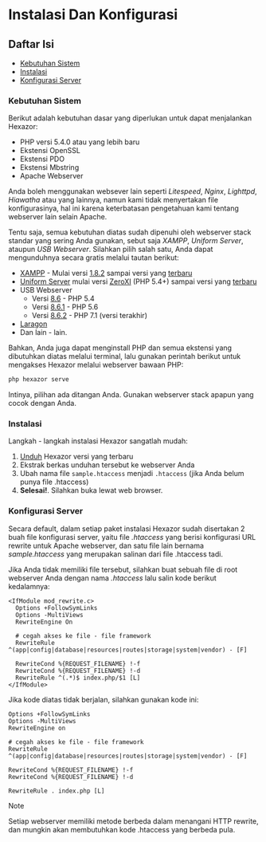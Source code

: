 # Instalasi Dan Konfigurasi

## Daftar Isi

- [Kebutuhan Sistem](#kebutuhan-sistem)
- [Instalasi](#instalasi)
- [Konfigurasi Server](#konfigurasi-server)

### Kebutuhan Sistem

Berikut adalah kebutuhan dasar yang diperlukan untuk dapat menjalankan Hexazor:

- PHP versi 5.4.0 atau yang lebih baru
- Ekstensi OpenSSL
- Ekstensi PDO
- Ekstensi Mbstring
- Apache Webserver

Anda boleh menggunakan websever lain seperti _Litespeed_, _Nginx_, _Lighttpd_, _Hiawatha_ atau yang lainnya, namun kami tidak menyertakan file konfigurasinya, hal ini karena keterbatasan pengetahuan kami tentang webserver lain selain Apache.

Tentu saja, semua kebutuhan diatas sudah dipenuhi oleh webserver stack standar yang sering Anda gunakan, sebut saja _XAMPP_, _Uniform Server_, ataupun _USB Webserver_. Silahkan pilih salah satu, Anda dapat mengunduhnya secara gratis melalui tautan berikut:

- [XAMPP](https://www.apachefriends.org/) - Mulai versi [1.8.2](http://sourceforge.net/projects/xampp/files/XAMPP%20Windows/1.8.2/) sampai versi yang [terbaru](https://www.apachefriends.org/download.html)
- [Uniform Server](https://www.uniformserver.com/) mulai versi [ZeroXI](https://sourceforge.net/projects/miniserver/files/Uniform%20Server%20ZeroXI/) (PHP 5.4+) sampai versi yang [terbaru](https://sourceforge.net/projects/miniserver/files/)
- USB Webserver
  - Versi [8.6](http://www.usbwebserver.net/downloads/USBWebserver%20v8.6.zip) - PHP 5.4
  - Versi [8.6.1](https://usbwebserver.yura.mk.ua/usbwebserver_v8.6.1.zip) - PHP 5.6
  - Versi [8.6.2](https://usbwebserver.yura.mk.ua/usbwebserver_v8.6.2.zip) - PHP 7.1 (versi terakhir)
- [Laragon](https://laragon.org/)
- Dan lain - lain.

Bahkan, Anda juga dapat menginstall PHP dan semua ekstensi yang dibutuhkan diatas melalui terminal, lalu gunakan perintah berikut untuk mengakses Hexazor melalui webserver bawaan PHP:

```bash
php hexazor serve
```

Intinya, pilihan ada ditangan Anda. Gunakan webserver stack apapun yang cocok dengan Anda.

### Instalasi

Langkah - langkah instalasi Hexazor sangatlah mudah:

1. [Unduh](https://github.com/esyede/single-blade/releases/latest) Hexazor versi yang terbaru
2. Ekstrak berkas unduhan tersebut ke webserver Anda
3. Ubah nama file `sample.htaccess` menjadi `.htaccess` (jika Anda belum punya file .htaccess)
4. **Selesai!**. Silahkan buka lewat web browser.

### Konfigurasi Server

Secara default, dalam setiap paket instalasi Hexazor sudah disertakan 2 buah file konfigurasi server, yaitu file _.htaccess_ yang berisi konfigurasi URL rewrite untuk Apache webserver, dan satu file lain bernama _sample.htaccess_ yang merupakan salinan dari file .htaccess tadi.

Jika Anda tidak memiliki file tersebut, silahkan buat sebuah file di root webserver Anda dengan nama _.htaccess_ lalu salin kode berikut kedalamnya:

```apacheconf
<IfModule mod_rewrite.c>
  Options +FollowSymLinks
  Options -MultiViews
  RewriteEngine On

  # cegah akses ke file - file framework
  RewriteRule ^(app|config|database|resources|routes|storage|system|vendor) - [F]

  RewriteCond %{REQUEST_FILENAME} !-f
  RewriteCond %{REQUEST_FILENAME} !-d
  RewriteRule ^(.*)$ index.php/$1 [L]
</IfModule>
```

Jika kode diatas tidak berjalan, silahkan gunakan kode ini:

```apacheconf
Options +FollowSymLinks
Options -MultiViews
RewriteEngine on

# cegah akses ke file - file framework
RewriteRule ^(app|config|database|resources|routes|storage|system|vendor) - [F]

RewriteCond %{REQUEST_FILENAME} !-f
RewriteCond %{REQUEST_FILENAME} !-d

RewriteRule . index.php [L]
```

> [!NOTE]
> Setiap webserver memiliki metode berbeda dalam menangani HTTP rewrite, dan mungkin akan membutuhkan kode .htaccess yang berbeda pula.
